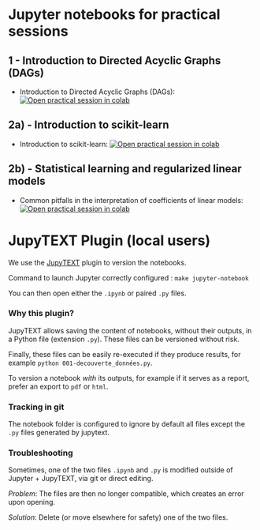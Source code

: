 # Jupyter notebooks for practical sessions

## 1 - Introduction to Directed Acyclic Graphs (DAGs)

- Introduction to Directed Acyclic Graphs (DAGs): [![Open practical session in colab](https://colab.research.google.com/assets/colab-badge.svg)](https://colab.research.google.com/github/strayMat/causal-ml-course/blob/main/notebooks/1_dag_introduction.ipynb)

## 2a) - Introduction to scikit-learn 

- Introduction to scikit-learn: [![Open practical session in colab](https://colab.research.google.com/assets/colab-badge.svg)](https://colab.research.google.com/github/strayMat/causal-ml-course/blob/main/notebooks/ML_1_sklearn_intro.ipynb)

## 2b) - Statistical learning and regularized linear models

- Common pitfalls in the interpretation of coefficients of linear models: [![Open practical session in colab](https://colab.research.google.com/assets/colab-badge.svg)](https://colab.research.google.com/github/strayMat/causal-ml-course/blob/main/notebooks/ML_1_plot_linear_model_coefficient_interpretation.ipynb)

## 

# JupyTEXT Plugin (local users)

We use the [JupyTEXT](https://github.com/mwouts/jupytext) plugin to version the notebooks.

Command to launch Jupyter correctly configured : `make jupyter-notebook`

You can then open either the `.ipynb` or paired `.py` files.

### Why this plugin?

JupyTEXT allows saving the content of notebooks, without their outputs, in a Python file (extension `.py`).
These files can be versioned without risk.

Finally, these files can be easily re-executed if they produce results,
for example `python 001-decouverte_données.py`.

To version a notebook *with* its outputs, for example if it serves as a report, prefer an export to `pdf` or `html`.

### Tracking in git
The notebook folder is configured to ignore by default all files except the `.py` files generated by jupytext.

### Troubleshooting

Sometimes, one of the two files `.ipynb` and `.py` is modified outside of Jupyter + JupyTEXT, via git or direct editing.

*Problem*: The files are then no longer compatible, which creates an error upon opening.

*Solution*: Delete (or move elsewhere for safety) one of the two files.